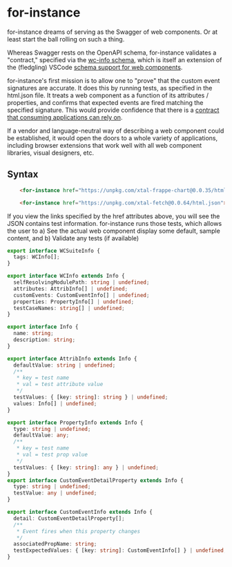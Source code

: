 # for-instance

for-instance dreams of serving as the Swagger of web components.  Or at least start the ball rolling on such a thing.

Whereas Swagger rests on the OpenAPI schema, for-instance validates a "contract," specified via the [wc-info schema](https://github.com/bahrus/wc-info), which is itself an extension of the (fledgling) VSCode [schema support for web components](https://code.visualstudio.com/updates/v1_31#_html-and-css-custom-data-support).  

for-instance's first mission is to allow one to "prove" that the custom event signatures are accurate.  It does this by running tests, as specified in the html.json file.  It treats a web component as a function of its attributes / properties, and confirms that expected events are fired matching the specified signature.  This would provide confidence that there is a [contract that consuming applications can rely on](https://martinfowler.com/articles/micro-frontends.html#Cross-applicationCommunication).

If a vendor and language-neutral way of describing a web component could be established, it would open the doors to a whole variety of applications, including browser extensions that work well with all web component libraries, visual designers, etc.


## Syntax

```html
    <for-instance href="https://unpkg.com/xtal-frappe-chart@0.0.35/html.json"></for-instance>

    <for-instance href="https://unpkg.com/xtal-fetch@0.0.64/html.json"></for-instance>
```

If you view the links specified by the href attributes above, you will see the JSON contains test information.  for-instance runs those tests, which allows the user to a)  See the actual web component display some default, sample content, and b)  Validate any tests (if available)

```TypeScript
export interface WCSuiteInfo {
  tags: WCInfo[];
}

export interface WCInfo extends Info {
  selfResolvingModulePath: string | undefined;
  attributes: AttribInfo[] | undefined;
  customEvents: CustomEventInfo[] | undefined;
  properties: PropertyInfo[] | undefined;
  testCaseNames: string[] | undefined;
}

export interface Info {
  name: string;
  description: string;
}

export interface AttribInfo extends Info {
  defaultValue: string | undefined;
  /**
   * key = test name
   * val = test attribute value
   */
  testValues: { [key: string]: string } | undefined;
  values: Info[] | undefined;
}

export interface PropertyInfo extends Info {
  type: string | undefined;
  defaultValue: any;
  /**
   * key = test name
   * val = test prop value
   */
  testValues: { [key: string]: any } | undefined;
}
export interface CustomEventDetailProperty extends Info {
  type: string | undefined;
  testValue: any | undefined;
}

export interface CustomEventInfo extends Info {
  detail: CustomEventDetailProperty[];
  /**
   * Event fires when this property changes
   */
  associatedPropName: string;
  testExpectedValues: { [key: string]: CustomEventInfo[] } | undefined;
}


```

